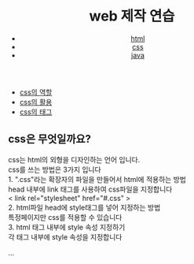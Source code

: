 <!DOCTYPE html>
<html>
    <head>
        <meta charset="utf-8">
        <title>web 연습 페이지 메인 화면</title>
        <link rel="stylesheet" href="style.css">
    </head>
   <body>
       <header>
         <h1>web 제작 연습</h1>
            <nav>
                <ul>
                    <li><a href="1.html">html</a></li>
                    <li><a href="2.html">css</a></li>
                    <li><a href="3.html">java</a></li>
                </ul>
            </nav>
        </header>
        <aside>
            <div>
                <ul>
                    <li><a href="2-1.html">css의 역할</a></li>
                    <li><a href="2-2.html">css의 활용</a></li>
                    <li><a href="2-3.html">css의 태그</a></li>
                </ul>
            </div>
        </aside>
        <main>
             <div>
                <h2>css은 무엇일까요?</h2>
                <p>css는 html의 외형을 디자인하는 언어 입니다.</br>
                    css를 쓰는 방법은 3가지 입니다</br>
                    1. ".css"라는 확장자의 파일을 만들어서 html에 적용하는 방법</br>
                    head 내부에 link 태그를 사용하여 css파일을 지정합니다</br>
                    < link rel="stylesheet" href="#.css" ></br>
                    2. html파일 head에 style태그를 넣어 지정하는 방법</br>
                    특정페이지만 css를 적용할 수 있습니다</br>
                    3. html 태그 내부에 style 속성 지정하기</br>
                    각 태그 내부에 style 속성을 지정합니다 </br>            
                </p>
            </div>
        </main>
        <footer>
            <P>...</P>
        </footer>
   </body>    
</html>

